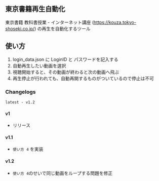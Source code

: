 ## 東京書籍再生自動化
東京書籍 教科書授業 - インターネット講座 (https://kouza.tokyo-shoseki.co.jp/) の再生を自動化するツール

## 使い方
1. login_data.json に LoginID と パスワードを記入する
2. 自動再生したい動画を選択
3. 視聴開始すると、その動画が終わると次の動画へ飛ぶ
4. 再生停止が行われても、自動再開するものがついているので停止は不可
   

### Changelogs
`latest - v1.2`

#### v1
- リリース

#### v1.1
- `使い方 4` を実装

#### v1.2
- `使い方 4`のせいで同じ動画をループする問題を修正